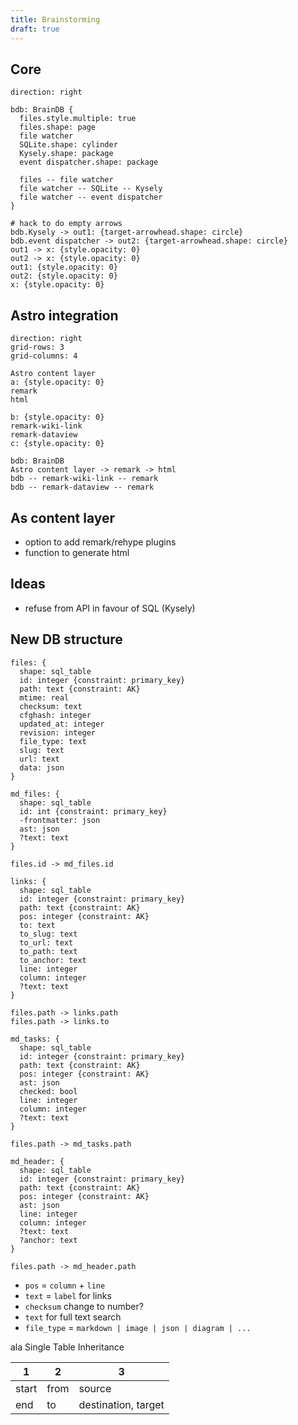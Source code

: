 ```yaml
---
title: Brainstorming
draft: true
---
```


## Core

```d2
direction: right

bdb: BrainDB {
  files.style.multiple: true
  files.shape: page
  file watcher
  SQLite.shape: cylinder
  Kysely.shape: package
  event dispatcher.shape: package

  files -- file watcher
  file watcher -- SQLite -- Kysely
  file watcher -- event dispatcher
}

# hack to do empty arrows
bdb.Kysely -> out1: {target-arrowhead.shape: circle}
bdb.event dispatcher -> out2: {target-arrowhead.shape: circle}
out1 -> x: {style.opacity: 0}
out2 -> x: {style.opacity: 0}
out1: {style.opacity: 0}
out2: {style.opacity: 0}
x: {style.opacity: 0}
```

## Astro integration

```d2
direction: right
grid-rows: 3
grid-columns: 4

Astro content layer
a: {style.opacity: 0}
remark
html

b: {style.opacity: 0}
remark-wiki-link
remark-dataview
c: {style.opacity: 0}

bdb: BrainDB
Astro content layer -> remark -> html
bdb -- remark-wiki-link -- remark
bdb -- remark-dataview -- remark
```

## As content layer

- option to add remark/rehype plugins
- function to generate html

## Ideas

- refuse from API in favour of SQL (Kysely)

## New DB structure

```d2
files: {
  shape: sql_table
  id: integer {constraint: primary_key}
  path: text {constraint: AK}
  mtime: real
  checksum: text
  cfghash: integer
  updated_at: integer
  revision: integer
  file_type: text
  slug: text
  url: text
  data: json
}

md_files: {
  shape: sql_table
  id: int {constraint: primary_key}
  -frontmatter: json
  ast: json
  ?text: text
}

files.id -> md_files.id

links: {
  shape: sql_table
  id: integer {constraint: primary_key}
  path: text {constraint: AK}
  pos: integer {constraint: AK}
  to: text
  to_slug: text
  to_url: text
  to_path: text
  to_anchor: text
  line: integer
  column: integer
  ?text: text
}

files.path -> links.path
files.path -> links.to

md_tasks: {
  shape: sql_table
  id: integer {constraint: primary_key}
  path: text {constraint: AK}
  pos: integer {constraint: AK}
  ast: json
  checked: bool
  line: integer
  column: integer
  ?text: text
}

files.path -> md_tasks.path

md_header: {
  shape: sql_table
  id: integer {constraint: primary_key}
  path: text {constraint: AK}
  pos: integer {constraint: AK}
  ast: json
  line: integer
  column: integer
  ?text: text
  ?anchor: text
}

files.path -> md_header.path
```

- `pos` = `column` + `line`
- `text` = `label` for links
- `checksum` change to number?
- `text` for full text search
- `file_type` = `markdown | image | json | diagram | ...`

ala Single Table Inheritance

| 1     | 2    | 3                   |
| ----- | ---- | ------------------- |
| start | from | source              |
| end   | to   | destination, target |
